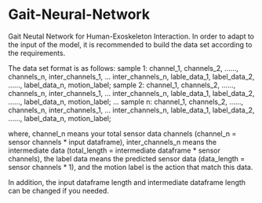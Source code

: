 # Gait-Neural-Network
Gait Neutal Network for Human-Exoskeleton Interaction.
In order to adapt to the input of the model, it is recommended to build the data set according to the requirements.

The data set format is as follows:
sample 1: channel_1, channels_2, ......, channels_n, inter_channels_1, ... inter_channels_n, lable_data_1, label_data_2, ......, label_data_n, motion_label;
sample 2: channel_1, channels_2, ......, channels_n, inter_channels_1, ... inter_channels_n, lable_data_1, label_data_2, ......, label_data_n, motion_label;
...
sample n: channel_1, channels_2, ......, channels_n, inter_channels_1, ... inter_channels_n, lable_data_1, label_data_2, ......, label_data_n, motion_label;

where, channel_n means your total sensor data channels (channel_n = sensor channels * input dataframe), inter_channels_n means the intermediate data (total_length = intermediate dataframe * sensor channels), 
the label data means the predicted sensor data (data_length = sensor channels * 1), and the motion label is the action that match this data.


In addition, the input dataframe length and intermediate dataframe length can be changed if you needed.
